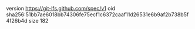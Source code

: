 version https://git-lfs.github.com/spec/v1
oid sha256:51bb7ae6018bb74306fe75ecf1c6372caaf11d26531e6b9af2b738b5f4f26b4d
size 182
